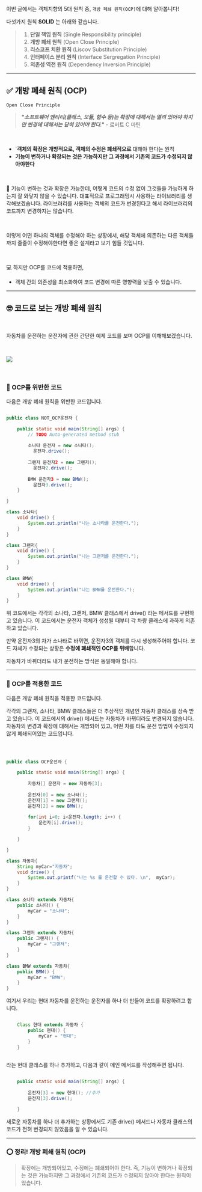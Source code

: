 이번 글에서는 객체지향의 5대 원칙 중, ``개방 폐쇄 원칙(OCP)``에 대해 알아봅니다!

다섯가지 원칙 **SOLID** 는 아래와 같습니다.

>1. **단일 책임 원칙** (Single Responsibility principle)
>2. **개방 폐쇄 원칙** (Open Close Principle)
>3. **리스코프 치환 원칙** (Liscov Substitution Principle)
>4. **인터페이스 분리 원칙** (Interface Sergregation Principle)
>5. **의존성 역전 원칙** (Dependency Inversion Principle)

---

## ✅ 개방 폐쇄 원칙 (OCP)

``Open Close Principle``

> _**"소프트웨어 엔티티(클래스, 모듈, 함수 등)는 확장에 대해서는 열려 있어야 하지만 변경에 대해서는 닫혀 있어야 한다."**_
	- 로버트 C 마틴
    
<br>

- `**객체의 확장은 개방적으로, 객체의 수정은 폐쇄적으로** 대해야 한다는 원칙
- **기능이 변하거나 확장되는 것은 가능하지만 그 과정에서 기존의 코드가 수정되지 않아야한다**

<br>

🤔 기능이 변하는 것과 확장은 가능한데, 어떻게 코드의 수정 없이 그것들을 가능하게 하는지 잘 와닿지 않을 수 있습니다.
대표적으로 프로그래밍시 사용하는 라이브러리를 생각해보겠습니다. 라이브러리를 사용하는 객체의 코드가 변경된다고 해서 라이브러리의 코드까지 변경하지는 않습니다.

<br>

이렇게 어떤 하나의 객체를 수정해야 하는 상황에서, 해당 객체에 의존하는 다른 객체들까지 줄줄이 수정해야한다면 좋은 설계라고 보기 힘들 것입니다.

<br>

💻 하지만 OCP를 코드에 적용하면, 

- 객체 간의 의존성을 최소화하여 코드 변경에 따른 영향력을 낮출 수 있습니다.

---

## 🤓 코드로 보는 개방 폐쇄 원칙

<br>

자동차를 운전하는 운전자에 관한 간단한 예제 코드를 보며 OCP를 이해해보겠습니다.

<br>

![](https://velog.velcdn.com/images/harinnnnn/post/10489f56-5d4a-4ba8-a134-8da46e88283c/image.png)


<br>

### 🎐 OCP를 위반한 코드

다음은 개방 폐쇄 원칙을 위반한 코드입니다.

```java

public class NOT_OCP운전자 {

	public static void main(String[] args) {
		// TODO Auto-generated method stub
		
		소나타 운전자 = new 소나타();
		  운전자.drive();
		
		그랜저 운전자2 = new 그랜저();
		  운전자2.drive();
		
		BMW 운전자3 = new BMW();
		  운전자3.drive();
	}

}

class 소나타{	
	void drive() {
		System.out.println("나는 소나타를 운전한다.");
	}
}

class 그랜저{	
	void drive() {
		System.out.println("나는 그랜저를 운전한다.");
	}
}

class BMW{	
	void drive() {
		System.out.println("나는 BMW를 운전한다.");
	}
}

```

위 코드에서는 각각의 소나타, 그랜저, BMW 클래스에서 drive() 라는 메서드를 구현하고 있습니다. 이 코드에서는 운전자 객체가 생성될 때부터 각 차량 클래스에 과하게 의존하고 있습니다.

만약 운전자3의 차가 소나타로 바뀌면, 운전자3의 객체를 다시 생성해주어야 합니다. 코드 자체가 수정되는 상황은 **수정에 폐쇄적인 OCP를 위배**합니다.

자동차가 바뀌더라도 내가 운전하는 방식은 동일해야 합니다.

---

### 🎐 OCP를 적용한 코드

다음은 개방 폐쇄 원칙을 적용한 코드입니다.

각각의 그랜저, 소나타, BMW 클래스들은 더 추상적인 개념인 자동차 클래스를 상속 받고 있습니다. 이 코드에서의 drive() 메서드는 자동차가 바뀌더라도 변경되지 않습니다. 자동차의 변경과 확장에 대해서는 개방되어 있고, 어떤 차를 타도 운전 방법이 수정되지 않게 폐쇄되어있는 코드입니다.

<br>

```java

public class OCP운전자 {

	public static void main(String[] args) {
		
		자동차[] 운전자 = new 자동차[3];
		
		운전자[0] = new 소나타();
		운전자[1] = new 그랜저();
		운전자[2] = new BMW();
		
		for(int i=0; i<운전자.length; i++) {
			운전자[i].drive();
		}

	}

}

class 자동차{
	String myCar="자동차";
	void drive() {
		System.out.printf("나는 %s 를 운전할 수 있다. \n",  myCar);
	}
}

class 소나타 extends 자동차{
	public 소나타() {
		myCar = "소나타";
	}	
}

class 그랜저 extends 자동차{	
	public 그랜저() {
		myCar = "그랜저";
	}
}

class BMW extends 자동차{	
	public BMW() {
		myCar = "BMW";
	}
}

```

여기서 우리는 현대 자동차를 운전하는 운전자를 하나 더 만들어 코드를 확장하려고 합니다.

```java

    Class 현대 extends 자동차 {
        public 현대() {
            myCar = "현대";
        }
    }
    
```

라는 현대 클래스를 하나 추가하고, 다음과 같이 메인 메서드를 작성해주면 됩니다.

```java

	public static void main(String[] args) {
    
        운전자[3] = new 현대(); //추가
		운전자[3].drive();

	}
```

새로운 자동차를 하나 더 추가하는 상황에서도 기존 drive() 메서드나 자동차 클래스의 코드가 전혀 변경되지 않았음을 알 수 있습니다.

---

### ⭕️ 정리! 개방 폐쇄 원칙 (OCP)

> 확장에는 개방되어있고, 수정에는 폐쇄되어야 한다. 즉, 기능이 변하거나 확장되는 것은 가능하지만 그 과정에서 기존의 코드가 수정되지 않아야 한다는 원칙이었습니다.